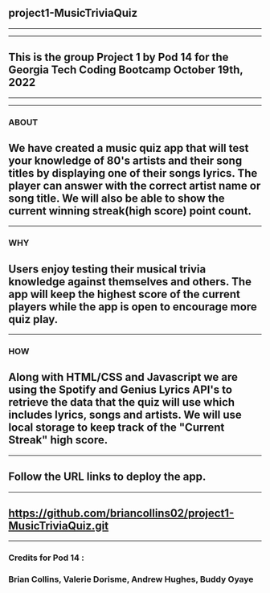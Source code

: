 **project1-MusicTriviaQuiz**
---
---
---
## **This is the group Project 1 by Pod 14 for the Georgia Tech Coding Bootcamp October 19th, 2022**
---
---
### **ABOUT**
We have created a music quiz app that will test your knowledge of 80's artists and their song titles by displaying one of their songs lyrics. The player can answer with the correct artist name or song title. We will also be able to show the current winning streak(high score) point count.
---
---
### **WHY**
Users enjoy testing their musical trivia knowledge against themselves and others. The app will keep the highest score of the current players while the app is open to encourage more quiz play.
---
---
### **HOW**
Along with HTML/CSS and Javascript we are using the Spotify and Genius Lyrics API's to retrieve the data that the quiz will use which includes lyrics, songs and artists. We will use local storage to keep track of the "Current Streak" high score.
---
---
Follow the URL links to deploy the app.
---
---
https://github.com/briancollins02/project1-MusicTriviaQuiz.git
---
---
### **Credits for Pod 14 :**
### **Brian Collins, Valerie Dorisme, Andrew Hughes, Buddy Oyaye**

